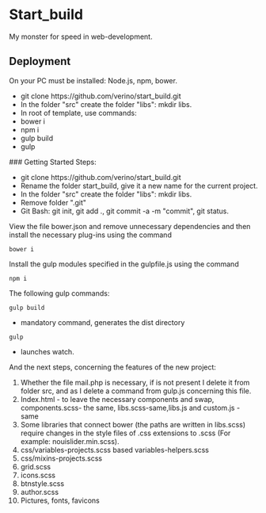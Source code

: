 # Start_build

My monster for speed in web-development.
## Deployment
On your PC must be installed: Node.js, npm, bower.
<ul>
<li>git clone https://github.com/verino/start_build.git</li>
<li>In the folder "src" create the folder "libs": mkdir libs.</li>
<li>In root of template, use commands:</li>
<li>bower i</li>
<li>npm i</li>
<li>gulp build</li>
<li>gulp</li>
</ul>
### Getting Started
Steps:
<ul>
<li>git clone https://github.com/verino/start_build.git</li>

<li>Rename the folder start_build, give it a new name for the current project.</li>

<li>In the folder "src" create the folder "libs": mkdir libs.</li>

<li>Remove folder ".git"</li>

<li>Git Bash: git init, git add ., git commit -a -m "commit", git status.</li>
</ul>

View the file bower.json and remove unnecessary dependencies and then install the necessary plug-ins using the command
```
bower i
```
Install the gulp modules specified in the gulpfile.js using the command
```
npm i
```
The following gulp commands:
```
gulp build
```

- mandatory command, generates the dist directory

```
gulp
```

- launches watch.



And the next steps, concerning the features of the new project:
<ol>
<li>Whether the file mail.php is necessary, if is not present I delete it from folder src, and as I delete a command from gulp.js concerning this file.</li>
<li>Index.html - to leave the necessary components and swap, components.scss- the same,
libs.scss-same,libs.js and custom.js - same</li>
<li>
Some libraries that connect bower (the paths are written in libs.scss) require changes in the style files of .css extensions to .scss (For example: nouislider.min.scss).</li>
<li>css/variables-projects.scss based variables-helpers.scss</li>
<li>css/mixins-projects.scss</li>
<li>grid.scss</li>
<li>icons.scss</li>
<li>btnstyle.scss</li>
<li>author.scss</li>
<li>Pictures, fonts, favicons</li>
</ol>





 
